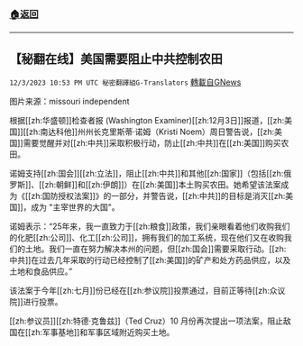 ###  [:house:返回](README.md)
---


## 【秘翻在线】美国需要阻止中共控制农田
`12/3/2023 10:53 PM UTC 秘密翻譯組G-Translators` [轉載自GNews](https://gnews.org/articles/2067016)

图片来源：missouri independent         

根据[[zh:华盛顿]]检查者报 (Washington Examiner)[[zh:12月3日]]报道，[[zh:美国]][[zh:南达科他]]州州长克里斯蒂·诺姆（Kristi Noem）周日警告说，[[zh:美国]]需要觉醒并对[[zh:中共]]采取积极行动，防止[[zh:中共]]在[[zh:美国]]购买农田。

诺姆支持[[zh:国会]][[zh:立法]]，阻止[[zh:中共]]和其他[[zh:国家]]（包括[[zh:俄罗斯]]、[[zh:朝鲜]]和[[zh:伊朗]]）在[[zh:美国]]本土购买农田。她希望该法案成为《[[zh:国防授权法案]]》的一部分，并警告说，[[zh:中共]]的目标是消灭[[zh:美国]]，成为 "主宰世界的大国"。

诺姆表示：“25年来，我一直致力于[[zh:粮食]]政策，我们亲眼看着他们收购我们的化肥[[zh:公司]]、化工[[zh:公司]]，拥有我们的加工系统，现在他们又在收购我们的土地。我们一直在努力解决本州的问题，但[[zh:国会]]需要采取行动。[[zh:中共]]在过去几年采取的行动已经控制了[[zh:美国]]的矿产和处方药品供应，以及土地和食品供应。”

该法案于今年[[zh:七月]]份已经在[[zh:参议院]]投票通过，目前正等待[[zh:众议院]]进行投票。

[[zh:参议员]][[zh:特德·克鲁兹]]（Ted Cruz）10 月份再次提出一项法案，阻止敌国在[[zh:军事基地]]和军事区域附近购买土地。
